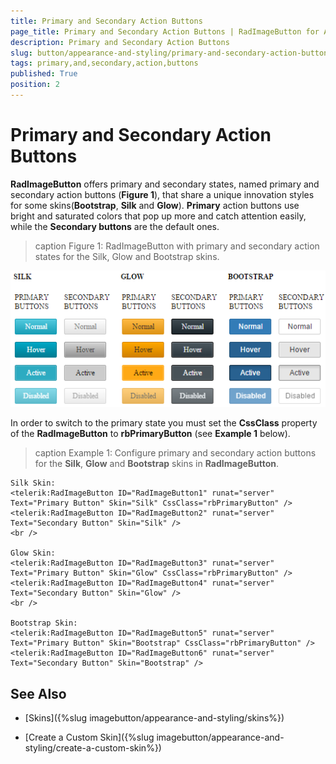 ```yaml
---
title: Primary and Secondary Action Buttons
page_title: Primary and Secondary Action Buttons | RadImageButton for ASP.NET AJAX Documentation
description: Primary and Secondary Action Buttons
slug: button/appearance-and-styling/primary-and-secondary-action-buttons
tags: primary,and,secondary,action,buttons
published: True
position: 2
---
```


# Primary and Secondary Action Buttons

**RadImageButton** offers primary and secondary states, named primary and secondary action buttons (**Figure 1**), that share a unique innovation styles for some skins(**Bootstrap**, **Silk** and **Glow**). **Primary** action buttons use bright and saturated colors that pop up more and catch attention easily, while the **Secondary buttons** are the default ones.

>caption Figure 1: RadImageButton with primary and secondary action states for the Silk, Glow and Bootstrap skins.

![button-primary-and-secondary-action-buttons](images/button-primary-and-secondary-action-buttons.png)

In order to switch to the primary state you must set the **CssClass** property of the **RadImageButton** to **rbPrimaryButton** (see **Example 1** below).

>caption Example 1: Configure primary and secondary action buttons for the **Silk**, **Glow** and **Bootstrap** skins in **RadImageButton**.

````ASP.NET
Silk Skin:
<telerik:RadImageButton ID="RadImageButton1" runat="server" Text="Primary Button" Skin="Silk" CssClass="rbPrimaryButton" />
<telerik:RadImageButton ID="RadImageButton2" runat="server" Text="Secondary Button" Skin="Silk" />
<br />

Glow Skin:
<telerik:RadImageButton ID="RadImageButton3" runat="server" Text="Primary Button" Skin="Glow" CssClass="rbPrimaryButton" />
<telerik:RadImageButton ID="RadImageButton4" runat="server" Text="Secondary Button" Skin="Glow" />
<br />

Bootstrap Skin:
<telerik:RadImageButton ID="RadImageButton5" runat="server" Text="Primary Button" Skin="Bootstrap" CssClass="rbPrimaryButton" />
<telerik:RadImageButton ID="RadImageButton6" runat="server" Text="Secondary Button" Skin="Bootstrap" />
````

<!--

>caption Example 2: The code that renders the result in Figure 1.

````ASP.NET
<style>
	body {
		font-size: 12px;
	}

	.buttonsWrapper {
		display: inline-block;
	}

	td {
		padding: 5px;
	}

	.skinName {
		margin-left: 5px;
	}
</style>
<div class="buttonsWrapper">
	<asp:Label ID="Label1" Text="" runat="server" Font-Bold="true" CssClass="skinName" />
	<table>
		<thead>
			<tr>
				<td></td>
			</tr>
		</thead>
		<tbody>
			<tr>
				<td>PRIMARY
                    <br />
					BUTTONS
				</td>
				<td>SECONDARY
                    <br />
					BUTTONS
				</td>
			</tr>
			<tr>
				<td>
					<telerik:RadImageButton ID="RadImageButton1" runat="server" Text="Normal" Width="69px" CssClass="rbPrimaryButton" />
				</td>
				<td>
					<telerik:RadImageButton ID="RadImageButton2" runat="server" Text="Normal" Width="69px" />
				</td>
			</tr>
			<tr>
				<td>
					<telerik:RadImageButton ID="RadImageButton3" runat="server" Text="Hover" Width="69px" CssClass="rbPrimaryButton rbHovered" />
				</td>
				<td>
					<telerik:RadImageButton ID="RadImageButton4" runat="server" Text="Hover" Width="69px" CssClass="rbHovered" />
				</td>
			</tr>
			<tr>
				<td>
					<telerik:RadImageButton ID="RadImageButton5" runat="server" Text="Active" Width="69px" CssClass="rbPrimaryButton rbSelected" />
				</td>
				<td>
					<telerik:RadImageButton ID="RadImageButton6" runat="server" Text="Active" Width="69px" CssClass="rbSelected" />
				</td>
			</tr>
			<tr>
				<td>
					<telerik:RadImageButton ID="RadImageButton7" runat="server" Text="Disabled" Width="69px" Enabled="false" CssClass="rbPrimaryButton" />
				</td>
				<td>
					<telerik:RadImageButton ID="RadImageButton8" runat="server" Text="Disabled" Width="69px" Enabled="false" />
				</td>
			</tr>
		</tbody>
	</table>
</div>
````

````C#
protected void Page_Load(object sender, EventArgs e)
{
	//Load the user control with the RadImageButton with Silk, Glow and BootStrap skins
	LoadUserControl("RadImageButtonsUserControl.ascx", "RadImageButtonsUserControl1", "Silk");
	LoadUserControl("RadImageButtonsUserControl.ascx", "RadImageButtonsUserControl2", "Glow");
	LoadUserControl("RadImageButtonsUserControl.ascx", "RadImageButtonsUserControl3", "Bootstrap");
}

protected void LoadUserControl(string controlName, string controlID, string skin)
{
	//Load the user control
	UserControl userControl = (UserControl)this.LoadControl(controlName);
	userControl.ID = controlID;
	//Set the skin for the controls inside the user control
	SetUserControlSkin(skin, userControl.Controls);
	//Add the user control to the form
	this.form1.Controls.Add(userControl);
}

protected void SetUserControlSkin(string skinName, ControlCollection cc)
{
	(cc[1] as Label).Text = skinName.ToUpper();
	for (int i = 2; i < cc.Count; i++)
	{
		Control currControl = cc[i];
		if (currControl.GetType().Name == "RadImageButton")
		{
			(currControl as RadImageButton).Skin = skinName;
		}
	}
}
````
````VB
Protected Sub Page_Load(sender As Object, e As EventArgs)
	'Load the user control with the RadImageButton with Silk, Glow and BootStrap skins
	LoadUserControl("RadImageButtonsUserControl.ascx", "RadImageButtonsUserControl1", "Silk")
	LoadUserControl("RadImageButtonsUserControl.ascx", "RadImageButtonsUserControl2", "Glow")
	LoadUserControl("RadImageButtonsUserControl.ascx", "RadImageButtonsUserControl3", "Bootstrap")
End Sub

Protected Sub LoadUserControl(controlName As String, controlID As String, skin As String)
	'Load the user control
	Dim userControl As UserControl = DirectCast(Me.LoadControl(controlName), UserControl)
	userControl.ID = controlID
	'Set the skin for the controls inside the user control
	SetUserControlSkin(skin, userControl.Controls)
	'Add the user control to the form
	Me.form1.Controls.Add(userControl)
End Sub

Protected Sub SetUserControlSkin(skinName As String, cc As ControlCollection)
	TryCast(cc(1), Label).Text = skinName.ToUpper()
	For i As Integer = 2 To cc.Count - 1
		Dim currControl As Control = cc(i)
		If currControl.[GetType]().Name = "RadImageButton" Then
			TryCast(currControl, RadImageButton).Skin = skinName
		End If
	Next
End Sub
````

-->

## See Also

 * [Skins]({%slug imagebutton/appearance-and-styling/skins%})

 * [Create a Custom Skin]({%slug imagebutton/appearance-and-styling/create-a-custom-skin%})
